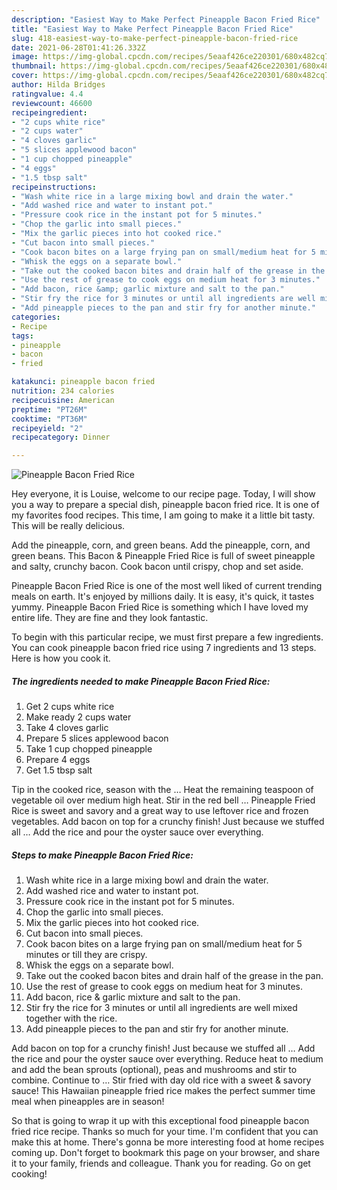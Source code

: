 ```yaml
---
description: "Easiest Way to Make Perfect Pineapple Bacon Fried Rice"
title: "Easiest Way to Make Perfect Pineapple Bacon Fried Rice"
slug: 418-easiest-way-to-make-perfect-pineapple-bacon-fried-rice
date: 2021-06-28T01:41:26.332Z
image: https://img-global.cpcdn.com/recipes/5eaaf426ce220301/680x482cq70/pineapple-bacon-fried-rice-recipe-main-photo.jpg
thumbnail: https://img-global.cpcdn.com/recipes/5eaaf426ce220301/680x482cq70/pineapple-bacon-fried-rice-recipe-main-photo.jpg
cover: https://img-global.cpcdn.com/recipes/5eaaf426ce220301/680x482cq70/pineapple-bacon-fried-rice-recipe-main-photo.jpg
author: Hilda Bridges
ratingvalue: 4.4
reviewcount: 46600
recipeingredient:
- "2 cups white rice"
- "2 cups water"
- "4 cloves garlic"
- "5 slices applewood bacon"
- "1 cup chopped pineapple"
- "4 eggs"
- "1.5 tbsp salt"
recipeinstructions:
- "Wash white rice in a large mixing bowl and drain the water."
- "Add washed rice and water to instant pot."
- "Pressure cook rice in the instant pot for 5 minutes."
- "Chop the garlic into small pieces."
- "Mix the garlic pieces into hot cooked rice."
- "Cut bacon into small pieces."
- "Cook bacon bites on a large frying pan on small/medium heat for 5 minutes or till they are crispy."
- "Whisk the eggs on a separate bowl."
- "Take out the cooked bacon bites and drain half of the grease in the pan."
- "Use the rest of grease to cook eggs on medium heat for 3 minutes."
- "Add bacon, rice &amp; garlic mixture and salt to the pan."
- "Stir fry the rice for 3 minutes or until all ingredients are well mixed together with the rice."
- "Add pineapple pieces to the pan and stir fry for another minute."
categories:
- Recipe
tags:
- pineapple
- bacon
- fried

katakunci: pineapple bacon fried 
nutrition: 234 calories
recipecuisine: American
preptime: "PT26M"
cooktime: "PT36M"
recipeyield: "2"
recipecategory: Dinner

---
```



![Pineapple Bacon Fried Rice](https://img-global.cpcdn.com/recipes/5eaaf426ce220301/680x482cq70/pineapple-bacon-fried-rice-recipe-main-photo.jpg)

Hey everyone, it is Louise, welcome to our recipe page. Today, I will show you a way to prepare a special dish, pineapple bacon fried rice. It is one of my favorites food recipes. This time, I am going to make it a little bit tasty. This will be really delicious.

Add the pineapple, corn, and green beans. Add the pineapple, corn, and green beans. This Bacon &amp; Pineapple Fried Rice is full of sweet pineapple and salty, crunchy bacon. Cook bacon until crispy, chop and set aside.

Pineapple Bacon Fried Rice is one of the most well liked of current trending meals on earth. It's enjoyed by millions daily. It is easy, it's quick, it tastes yummy. Pineapple Bacon Fried Rice is something which I have loved my entire life. They are fine and they look fantastic.


To begin with this particular recipe, we must first prepare a few ingredients. You can cook pineapple bacon fried rice using 7 ingredients and 13 steps. Here is how you cook it.

<!--inarticleads1-->

##### The ingredients needed to make Pineapple Bacon Fried Rice:

1. Get 2 cups white rice
1. Make ready 2 cups water
1. Take 4 cloves garlic
1. Prepare 5 slices applewood bacon
1. Take 1 cup chopped pineapple
1. Prepare 4 eggs
1. Get 1.5 tbsp salt


Tip in the cooked rice, season with the … Heat the remaining teaspoon of vegetable oil over medium high heat. Stir in the red bell … Pineapple Fried Rice is sweet and savory and a great way to use leftover rice and frozen vegetables. Add bacon on top for a crunchy finish! Just because we stuffed all … Add the rice and pour the oyster sauce over everything. 

<!--inarticleads2-->

##### Steps to make Pineapple Bacon Fried Rice:

1. Wash white rice in a large mixing bowl and drain the water.
1. Add washed rice and water to instant pot.
1. Pressure cook rice in the instant pot for 5 minutes.
1. Chop the garlic into small pieces.
1. Mix the garlic pieces into hot cooked rice.
1. Cut bacon into small pieces.
1. Cook bacon bites on a large frying pan on small/medium heat for 5 minutes or till they are crispy.
1. Whisk the eggs on a separate bowl.
1. Take out the cooked bacon bites and drain half of the grease in the pan.
1. Use the rest of grease to cook eggs on medium heat for 3 minutes.
1. Add bacon, rice &amp; garlic mixture and salt to the pan.
1. Stir fry the rice for 3 minutes or until all ingredients are well mixed together with the rice.
1. Add pineapple pieces to the pan and stir fry for another minute.


Add bacon on top for a crunchy finish! Just because we stuffed all … Add the rice and pour the oyster sauce over everything. Reduce heat to medium and add the bean sprouts (optional), peas and mushrooms and stir to combine. Continue to … Stir fried with day old rice with a sweet &amp; savory sauce! This Hawaiian pineapple fried rice makes the perfect summer time meal when pineapples are in season! 

So that is going to wrap it up with this exceptional food pineapple bacon fried rice recipe. Thanks so much for your time. I'm confident that you can make this at home. There's gonna be more interesting food at home recipes coming up. Don't forget to bookmark this page on your browser, and share it to your family, friends and colleague. Thank you for reading. Go on get cooking!
